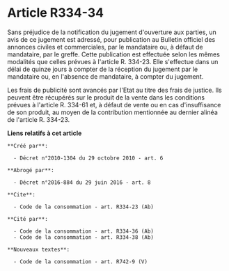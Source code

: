 # Article R334-34

Sans préjudice de la notification du jugement d'ouverture aux parties, un avis de ce jugement est adressé, pour publication
au Bulletin officiel des annonces civiles et commerciales, par le mandataire ou, à défaut de mandataire, par le greffe. Cette
publication est effectuée selon les mêmes modalités que celles prévues à l'article R. 334-23. Elle s'effectue dans un délai
de quinze jours à compter de la réception du jugement par le mandataire ou, en l'absence de mandataire, à compter du
jugement. 

Les frais de publicité sont avancés par l'Etat au titre des frais de justice. Ils peuvent être récupérés sur le produit de la
vente dans les conditions prévues à l'article R. 334-61 et, à défaut de vente ou en cas d'insuffisance de son produit, au
moyen de la contribution mentionnée au dernier alinéa de l'article R. 334-23.

**Liens relatifs à cet article**

	**Créé par**:

	  - Décret n°2010-1304 du 29 octobre 2010 - art. 6

	**Abrogé par**:

	  - Décret n°2016-884 du 29 juin 2016 - art. 8

	**Cite**:

	  - Code de la consommation - art. R334-23 (Ab)

	**Cité par**:

	  - Code de la consommation - art. R334-36 (Ab)
	  - Code de la consommation - art. R334-38 (Ab)

	**Nouveaux textes**:

	  - Code de la consommation - art. R742-9 (V)
